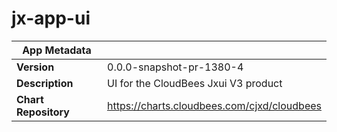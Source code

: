 # jx-app-ui

|App Metadata||
|---|---|
| **Version** | 0.0.0-snapshot-pr-1380-4 |
| **Description** | UI for the CloudBees Jxui V3 product |
| **Chart Repository** | https://charts.cloudbees.com/cjxd/cloudbees |
